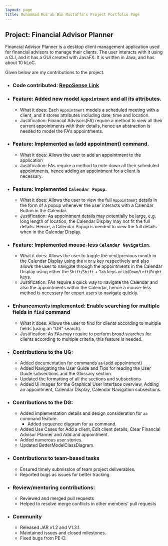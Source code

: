 ```yaml
---
layout: page
title: Muhammad Mus'ab Bin Mustaffa's Project Portfolio Page
---
```


## Project: Financial Advisor Planner

Financial Advisor Planner is a desktop client management application used for financial advisors to manage their clients. The user interacts with it using a CLI, and it has a GUI created with JavaFX. It is written in Java, and has about 10 kLoC.

Given below are my contributions to the project.

- ### Code contributed: [RepoSense Link](https://nus-cs2103-ay2223s1.github.io/tp-dashboard/?search=muhdmusab&sort=groupTitle&sortWithin=title&timeframe=commit&mergegroup=&groupSelect=groupByRepos&breakdown=true&checkedFileTypes=docs~functional-code~test-code~other&since=2022-09-16&tabOpen=true&tabType=authorship&tabAuthor=MuhdMusab&tabRepo=AY2223S1-CS2103T-W09-2%2Ftp%5Bmaster%5D&authorshipIsMergeGroup=false&authorshipFileTypes=docs~functional-code~test-code&authorshipIsBinaryFileTypeChecked=false&authorshipIsIgnoredFilesChecked=false)
- ### Feature: Added new model `Appointment` and all its attributes.
  - What it does: Each `Appointment` models a scheduled meeting with a client, and it stores attributes including date, time and location.
  - Justification: Financial Advisors(FA) require a method to view all their current appointments with their details, hence an abstraction is needed to model the FA's appointments. 
- ### Feature: Implemented `aa` (add appointment) command. 
  - What it does: Allows the user to add an appointment to the application
  - Justification: FAs require a method to note down all their scheduled appointments, hence adding an appointment for a client is necessary.
- ### Feature: Implemented `Calendar Popup`.
  - What it does: Allows the user to view the full `Appointment` details in the form of a popup whenever the user interacts with a Calendar Button in the Calendar.
  - Justification: As appointment details may potentially be large, e.g. long length of location, the Calendar Display may not fit the full details. Hence, a Calendar Popup is needed to view the full details when in the Calendar Display.  
- ### Feature: Implemented mouse-less `Calendar Navigation`.
  - What it does: Allows the user to toggle the next/previous month in the Calendar Display using the `N` or `B` key respectively and also allows the user to navigate through the appointments in the Calendar Display using either the `Shift`/`Shift` + `Tab` keys or `Up`/`Down`/`Left`/`Right` keys.
  - Justification: FAs require a quick way to navigate the Calendar and also the appointments within the Calendar, hence a mouse-less method is necessary for expert users to navigate quickly. 
- ### Enhancements implemented: Enable searching for multiple fields in `find` command
  - What it does: Allows the user to find for clients according to multiple fields (using an "OR" search).
  - Justification: As FAs may require to perform broad searches for clients according to multiple criteria, this feature is needed.
- ### Contributions to the UG:
  - Added documentation for commands `aa` (add appointment)
  - Added Navigating the User Guide and Tips for reading the User Guide subsections and the Glossary section
  - Updated the formatting of all the sections and subsections
  - Added Ui images for the Graphical User Interface overview, Adding an appointment, Calendar Display, Calendar Navigation subsections.  
- ### Contributions to the DG:
  - Added implementation details and design consideration for `aa` command feature.
    - Added sequence diagram for `aa` command.
  - Added Use Cases for Add a client, Edit client details, Clear Financial Advisor Planner and Add and appointment.
  - Added numerous user stories.
  - Updated BetterModelClassDiagram. 
- ### Contributions to team-based tasks
  - Ensured timely submission of team project deliverables.
  - Reported bugs as issues for better tracking.
- ### Review/mentoring contributions:
  - Reviewed and merged pull requests
  - Helped to resolve merge conflicts in other members’ pull requests
- ### Community
  - Released JAR v1.2 and V1.3.1.
  - Maintained issues and closed milestones.
  - Fixed bugs from PE-D.
